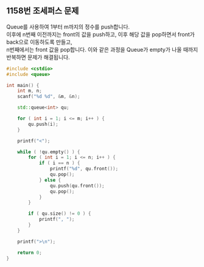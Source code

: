 1158번 조세퍼스 문제
----------------

Queue를 사용하여 1부터 m까지의 정수를 push합니다.  
이후에 n번째 이전까지는 front의 값을 push하고, 이후 해당 값을 pop하면서 front가 back으로 이동하도록 만들고,  
n번째에서는 front 값을 pop합니다. 이와 같은 과정을 Queue가 empty가 나올 때까지 반복하면 문제가 해결됩니다.

~~~ cpp
#include <cstdio>
#include <queue>

int main() {
    int m, n;
    scanf("%d %d", &m, &n);

    std::queue<int> qu;

    for ( int i = 1; i <= m; i++ ) {
        qu.push(i);
    }

    printf("<");

    while ( !qu.empty() ) {
        for ( int i = 1; i <= n; i++ ) {
            if ( i == n ) {
                printf("%d", qu.front());
                qu.pop();
            } else {
                qu.push(qu.front());
                qu.pop();
            }
        }

        if ( qu.size() != 0 ) {
            printf(", ");
        }
    }

    printf(">\n");

    return 0;
}
~~~